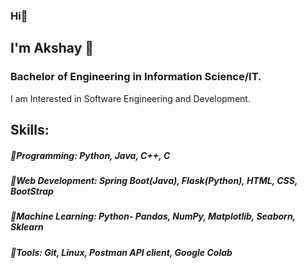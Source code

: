 ### Hi👋
## I'm Akshay 🧡

###  Bachelor of Engineering in Information Science/IT.
I am Interested in Software Engineering and Development.

## Skills:  
##### 💠Programming: Python, Java, C++, C
##### 💠Web Development: Spring Boot(Java), Flask(Python), HTML, CSS, BootStrap
##### 💠Machine Learning: Python- Pandas, NumPy, Matplotlib, Seaborn, Sklearn
##### 💠Tools: Git, Linux, Postman API client, Google Colab

<!--
**AkshayKumarDhage/AkshayKumarDhage** is a ✨ _special_ ✨ repository because its `README.md` (this file) appears on your GitHub profile.

Here are some ideas to get you started:

- 🔭 I’m currently working on ...
- 🌱 I’m currently learning ...
- 👯 I’m looking to collaborate on ...
- 🤔 I’m looking for help with ...
- 💬 Ask me about ...
- 📫 How to reach me: ...
- 😄 Pronouns: ...
- ⚡ Fun fact: ...
-->
